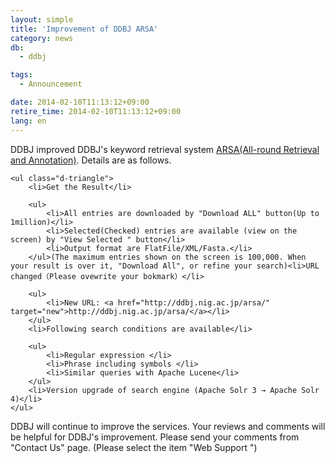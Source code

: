 ```yaml
---
layout: simple
title: 'Improvement of DDBJ ARSA'
category: news
db:
  - ddbj

tags:
  - Announcement

date: 2014-02-10T11:13:12+09:00
retire_time: 2014-02-10T11:13:12+09:00
lang: en
---
```


<p>DDBJ improved DDBJ's keyword retrieval system <a href="http://ddbj.nig.ac.jp/arsa/" target="new">ARSA(All-round Retrieval and Annotation)</a>. Details are as follows.</p>

<dl>

    <ul class="d-triangle">
        <li>Get the Result</li>

        <ul>
            <li>All entries are downloaded by "Download ALL" button(Up to 1million)</li>
            <li>Selected(Checked) entries are available (view on the screen) by "View Selected " button</li>
            <li>Output format are FlatFile/XML/Fasta.</li>
        </ul>(The maximum entries shown on the screen is 100,000. When your result is over it, "Download All", or refine your search)<li>URL changed（Please ovewrite your bokmark）</li>

        <ul>
            <li>New URL: <a href="http://ddbj.nig.ac.jp/arsa/" target="new">http://ddbj.nig.ac.jp/arsa/</a></li>
        </ul>
        <li>Following search conditions are available</li>

        <ul>
            <li>Regular expression </li>
            <li>Phrase including symbols </li>
            <li>Similar queries with Apache Lucene</li>
        </ul>
        <li>Version upgrade of search engine (Apache Solr 3 → Apache Solr 4)</li>
    </ul>
</dl>DDBJ will continue to improve the services. Your reviews and comments will be helpful for DDBJ's improvement. Please send your comments from "Contact Us" page. (Please select the item "Web Support ")
